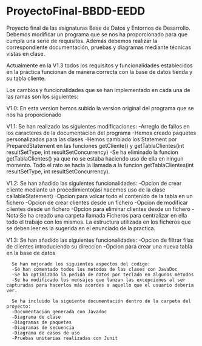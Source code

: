 # ProyectoFinal-BBDD-EEDD
Proyecto final de las asignaturas Base de Datos y Entornos de Desarrollo. Debemos modificar un programa que se nos ha proporcionado para que cumpla una serie de requisitos. Además debemos realizar la correspondiente documentación, pruebas y diagramas mediante técnicas vistas en clase.

Actualmente en la V1.3 todos los requisitos y funcionalidades establecidos en la práctica funcionan de manera correcta con la base de datos tienda y su tabla cliente.

Los cambios y funcionalidades que se han implementado en cada una de las ramas son los siguientes:

V1.0: En esta version hemos subido la version original del programa que se nos ha proporcionado

V1.1: Se han realizado las siguientes modificaciones:
      -Arreglo de fallos en los caracteres de la documentacion del programa
      -Hemos creado paquetes personalizados para las clases
      -Hemos cambiado los Statement por PreparedStatement en las funciones getCliente() y getTablaClientes(int resultSetType, int resultSetConcurrency)
      -Se ha eliminado la funcion getTablaClientes() ya que no se estaba haciendo uso de ella en ningun momento. Todo el rato se hacia la llamada a la funcion
      getTablaClientes(int resultSetType, int resultSetConcurrency).
      
V1.2: Se han añadido las siguientes funcionalidades:
      -Opcion de crear cliente mediante un procedimiento(asi hacemos uso de la clase callableStatement)
      -Opcion para volcar todo el contenido de la tabla en un fichero
      -Opcion de crear clientes desde un fichero
      -Opcion de modificar clientes desde un fichero
      -Opcion para eliminar clientes desde un fichero
      -Nota:Se ha creado una carpeta llamada Ficheros para centralizar en ella todo el trabajo con los mismos. La estructura utilizada en los ficheros que se deben leer        es la sugerida en el enunciado de la practica. 
      
V1.3: Se han añadido las siguientes funcionalidades:
      -Opcion de filtrar filas de clientes introduciendo su direccion
      -Opcion para crear una nueva tabla en la base de datos
      
      Se han mejorado los siguientes aspectos del codigo:
      -Se han comentado todos los metodos de las clases con JavaDoc
      -Se ha optimizado la pedida de datos por teclado en algunos metodos
      -Se ha modificado los mensajes que lanzan las excepciones al ser capturadas para hacerlos más acordes a aquello que el usuario deberia ver.
      
      Se ha incluido la siguiente documentación dentro de la carpeta del proyecto:
      -Documentación generada con Javadoc
      -Diagrama de clase
      -Diagramas de paquetes
      -Diagramas de secuencia
      -Diagrama de casos de uso
      -Pruebas unitarias realizadas con Junit

      
      
      
